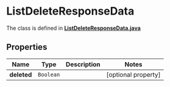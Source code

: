 

# ListDeleteResponseData

The class is defined in **[ListDeleteResponseData.java](../../src/main/java/example/micronaut/model/ListDeleteResponseData.java)**

## Properties

Name | Type | Description | Notes
------------ | ------------- | ------------- | -------------
**deleted** | `Boolean` |  |  [optional property]



